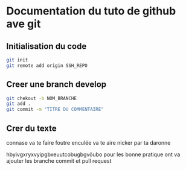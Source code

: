 # Documentation du tuto de github ave git

## Initialisation du code

```bash
git init
git remote add origin SSH_REPO

```

## Creer une branch develop 
```bash
git chekout -b NOM_BRANCHE
git add .
git commit -m "TITRE DU COMMENTAIRE"

```
## Crer du texte 

connase va te faire foutre
enculée va te aire nicker par ta daronne

hbyivgxryxvyipgbxeuutcobugbgvôubo
pour les bonne pratique ont va ajouter les branche commit et pull request